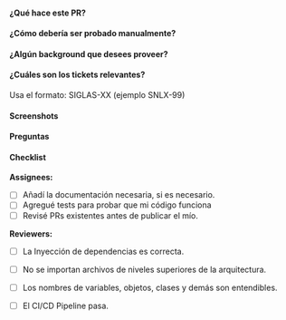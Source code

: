 #### ¿Qué hace este PR?

#### ¿Cómo debería ser probado manualmente?

#### ¿Algún background que desees proveer? 

#### ¿Cuáles son los tickets relevantes? 

Usa el formato: SIGLAS-XX (ejemplo SNLX-99)

#### Screenshots

#### Preguntas

#### Checklist

**Assignees:**
- [ ] Añadí la documentación necesaria, si es necesario. 
- [ ] Agregué tests para probar que mi código funciona
- [ ] Revisé PRs existentes antes de publicar el mío. 

**Reviewers:**
- [ ] La Inyección de dependencias es correcta.
- [ ] No se importan archivos de niveles superiores de la arquitectura. 
- [ ] Los nombres de variables, objetos, clases y demás son entendibles. 
- [ ] El CI/CD Pipeline pasa.
 
